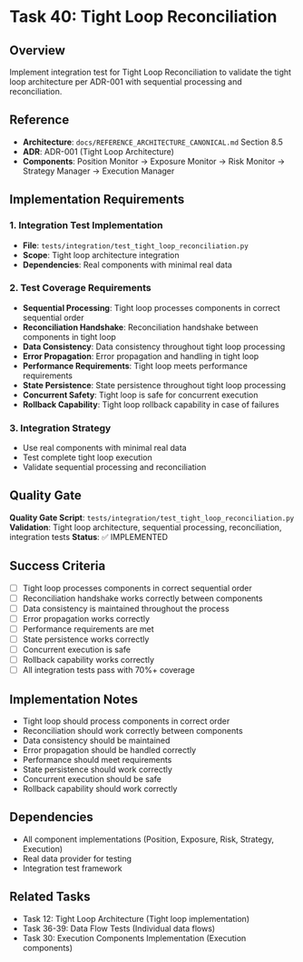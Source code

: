 # Task 40: Tight Loop Reconciliation

## Overview
Implement integration test for Tight Loop Reconciliation to validate the tight loop architecture per ADR-001 with sequential processing and reconciliation.

## Reference
- **Architecture**: `docs/REFERENCE_ARCHITECTURE_CANONICAL.md` Section 8.5
- **ADR**: ADR-001 (Tight Loop Architecture)
- **Components**: Position Monitor → Exposure Monitor → Risk Monitor → Strategy Manager → Execution Manager

## Implementation Requirements

### 1. Integration Test Implementation
- **File**: `tests/integration/test_tight_loop_reconciliation.py`
- **Scope**: Tight loop architecture integration
- **Dependencies**: Real components with minimal real data

### 2. Test Coverage Requirements
- **Sequential Processing**: Tight loop processes components in correct sequential order
- **Reconciliation Handshake**: Reconciliation handshake between components in tight loop
- **Data Consistency**: Data consistency throughout tight loop processing
- **Error Propagation**: Error propagation and handling in tight loop
- **Performance Requirements**: Tight loop meets performance requirements
- **State Persistence**: State persistence throughout tight loop processing
- **Concurrent Safety**: Tight loop is safe for concurrent execution
- **Rollback Capability**: Tight loop rollback capability in case of failures

### 3. Integration Strategy
- Use real components with minimal real data
- Test complete tight loop execution
- Validate sequential processing and reconciliation

## Quality Gate
**Quality Gate Script**: `tests/integration/test_tight_loop_reconciliation.py`
**Validation**: Tight loop architecture, sequential processing, reconciliation, integration tests
**Status**: ✅ IMPLEMENTED

## Success Criteria
- [ ] Tight loop processes components in correct sequential order
- [ ] Reconciliation handshake works correctly between components
- [ ] Data consistency is maintained throughout the process
- [ ] Error propagation works correctly
- [ ] Performance requirements are met
- [ ] State persistence works correctly
- [ ] Concurrent execution is safe
- [ ] Rollback capability works correctly
- [ ] All integration tests pass with 70%+ coverage

## Implementation Notes
- Tight loop should process components in correct order
- Reconciliation should work correctly between components
- Data consistency should be maintained
- Error propagation should be handled correctly
- Performance should meet requirements
- State persistence should work correctly
- Concurrent execution should be safe
- Rollback capability should work correctly

## Dependencies
- All component implementations (Position, Exposure, Risk, Strategy, Execution)
- Real data provider for testing
- Integration test framework

## Related Tasks
- Task 12: Tight Loop Architecture (Tight loop implementation)
- Task 36-39: Data Flow Tests (Individual data flows)
- Task 30: Execution Components Implementation (Execution components)
